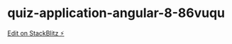 # quiz-application-angular-8-86vuqu

[Edit on StackBlitz ⚡️](https://stackblitz.com/edit/quiz-application-angular-8-86vuqu)